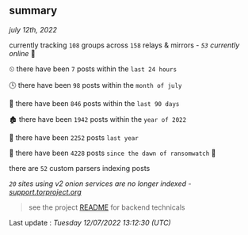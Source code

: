 
## summary
_july 12th, 2022_

currently tracking `108` groups across `158` relays & mirrors - _`53` currently online_ 📡

⏲ there have been `7` posts within the `last 24 hours`

🕓 there have been `98` posts within the `month of july`

📅 there have been `846` posts within the `last 90 days`

🏚 there have been `1942` posts within the `year of 2022`

🚀 there have been `2252` posts `last year`

🦕 there have been `4228` posts `since the dawn of ransomwatch` 🐣

there are `52` custom parsers indexing posts

_`20` sites using v2 onion services are no longer indexed - [support.torproject.org](https://support.torproject.org/onionservices/v2-deprecation/)_

> see the project [README](https://github.com/jmousqueton/ransomwatch#readme) for backend technicals



Last update : _Tuesday 12/07/2022 13:12:30 (UTC)_

